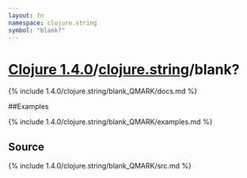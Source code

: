 ```yaml
---
layout: fn
namespace: clojure.string
symbol: "blank?"
---
```


# [Clojure 1.4.0](../../)/[clojure.string](../)/blank?

{% include 1.4.0/clojure.string/blank_QMARK/docs.md %}

##Examples

{% include 1.4.0/clojure.string/blank_QMARK/examples.md %}
## Source
{% include 1.4.0/clojure.string/blank_QMARK/src.md %}

